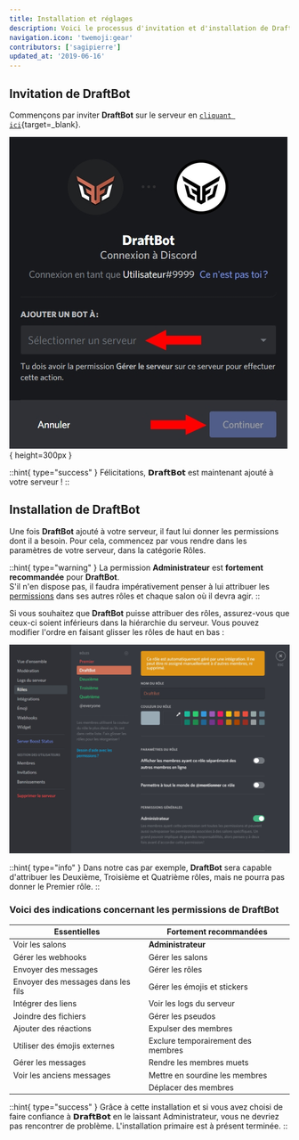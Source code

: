 ```yaml
---
title: Installation et réglages
description: Voici le processus d'invitation et d'installation de DraftBot.
navigation.icon: 'twemoji:gear'
contributors: ['sagipierre']
updated_at: '2019-06-16'
---
```


## Invitation de DraftBot

Commençons par inviter **DraftBot** sur le serveur en [`cliquant ici`](https://www.draftbot.fr/invite){target=_blank}.

![Connectez-vous si nécessaire puis choisissez votre serveur. Enfin, cliquez sur « Autoriser ».](/.assets/installation/add.jpg){ height=300px }

::hint{ type="success" }
Félicitations, 𝗗𝗿𝗮𝗳𝘁𝗕𝗼𝘁 est maintenant ajouté à votre serveur !
::

## Installation de DraftBot

Une fois **DraftBot** ajouté à votre serveur, il faut lui donner les permissions dont il a besoin. Pour cela, commencez par vous rendre dans les paramètres de votre serveur, dans la catégorie Rôles.

::hint{ type="warning" }
La permission **Administrateur**  est **fortement recommandée** pour **DraftBot**.\
S'il n'en dispose pas, il faudra impérativement penser à lui attribuer les [permissions](#voici-des-indications-concernant-les-permissions-de-draftbot) dans ses autres rôles et chaque salon où il devra agir.
::

Si vous souhaitez que **DraftBot** puisse attribuer des rôles, assurez-vous que ceux-ci soient inférieurs dans la hiérarchie du serveur. Vous pouvez modifier l'ordre en faisant glisser les rôles de haut en bas :

![DraftBot est positionné en dessous du rôle Premier dans la hiérarchie des rôles.](/.assets/installation/hierarchy.jpg)

::hint{ type="info" }
Dans notre cas par exemple, **DraftBot** sera capable d'attribuer les Deuxième, Troisième et Quatrième rôles, mais ne pourra pas donner le Premier rôle.
::

### Voici des indications concernant les permissions de DraftBot

|            Essentielles            |       Fortement recommandées       |
| ---------------------------------- | ---------------------------------- |
|           Voir les salons          |         **Administrateur**         |
|         Gérer les webhooks         |          Gérer les salons          |
|        Envoyer des messages        |           Gérer les rôles          |
| Envoyer des messages dans les fils |    Gérer les émojis et stickers    |
|         Intégrer des liens         |      Voir les logs du serveur      |
|        Joindre des fichiers        |          Gérer les pseudos         |
|        Ajouter des réactions       |        Expulser des membres        |
|    Utiliser des émojis externes    | Exclure temporairement des membres |
|         Gérer les messages         |      Rendre les membres muets      |
|      Voir les anciens messages     |   Mettre en sourdine les membres   |
|                                    |        Déplacer des membres        |

::hint{ type="success" }
Grâce à cette installation et si vous avez choisi de faire confiance à 𝗗𝗿𝗮𝗳𝘁𝗕𝗼𝘁 en le laissant Administrateur, vous ne devriez pas rencontrer de problème. L'installation primaire est à présent terminée.
::
